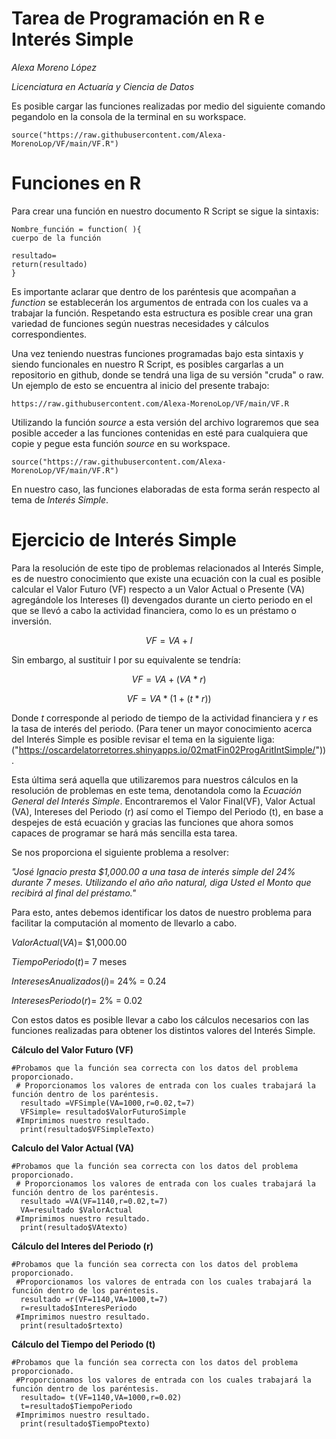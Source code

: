 # Tarea de Programación en R e Interés Simple

*Alexa Moreno López*

*Licenciatura en Actuaría y Ciencia de Datos*


Es posible cargar las funciones realizadas por medio del siguiente comando pegandolo en la consola de la terminal en su workspace. 
```{r}
source("https://raw.githubusercontent.com/Alexa-MorenoLop/VF/main/VF.R")
```

# Funciones en R
Para crear una función en nuestro documento R Script se sigue la sintaxis:

```
Nombre_función = function( ){
cuerpo de la función

resultado=
return(resultado)
}
```

Es importante aclarar que dentro de los paréntesis que acompañan a *function* se establecerán los argumentos de entrada con los cuales va a trabajar la función.
Respetando esta estructura es posible crear una gran variedad de funciones según nuestras necesidades y cálculos correspondientes.

Una vez teniendo nuestras funciones programadas bajo esta sintaxis y siendo funcionales en nuestro R Script, es posibles cargarlas a un repositorio en github, donde se tendrá una liga de su versión "cruda" o raw. 
Un ejemplo de esto se encuentra al inicio del presente trabajo:
```{r}
https://raw.githubusercontent.com/Alexa-MorenoLop/VF/main/VF.R
```
Utilizando la función *source* a esta versión del archivo lograremos que sea posible acceder a las funciones contenidas en esté para cualquiera que copie y pegue esta función *source* en su workspace.
```{r}
source("https://raw.githubusercontent.com/Alexa-MorenoLop/VF/main/VF.R")
```

En nuestro caso, las funciones elaboradas de esta forma serán respecto al tema de *Interés Simple*.

# Ejercicio de Interés Simple

Para la resolución de este tipo de problemas relacionados al Interés Simple, es de nuestro conocimiento que existe una ecuación con la cual es posible calcular el Valor Futuro (VF) respecto a un Valor Actual o Presente (VA) agregándole los Intereses (I) devengados durante un cierto periodo en el que se llevó a cabo la actividad financiera, como lo es un préstamo o inversión.

$$VF=VA+I$$

Sin embargo, al sustituir I por su equivalente se tendría:

$$VF=VA +(VA*r)$$

$$VF=VA*(1+(t*r))$$

Donde *t* corresponde al periodo de tiempo de la actividad financiera y *r* es la tasa de interés del periodo. (Para tener un mayor conocimiento acerca del Interés Simple es posible revisar el tema en la siguiente liga: ("https://oscardelatorretorres.shinyapps.io/02matFin02ProgAritIntSimple/")).

Esta última será aquella que utilizaremos para nuestros cálculos en la resolución de problemas en este tema, denotandola como la *Ecuación General del Interés Simple*.
Encontraremos el Valor Final(VF), Valor Actual (VA), Intereses del Periodo (r) así como el Tiempo del Periodo (t), en base a despejes de está ecuación y gracias las funciones que ahora somos capaces de programar se hará más sencilla esta tarea.

Se nos proporciona el siguiente problema a resolver:

*"José Ignacio presta $1,000.00 a una tasa de interés simple del 24% durante 7 meses. Utilizando el año año natural, diga Usted el Monto que recibirá al final del préstamo."*

Para esto, antes debemos identificar los datos de nuestro problema para facilitar la computación al momento de llevarlo a cabo.

$ValorActual(VA)$= $1,000.00

$TiempoPeriodo(t)$= 7 meses

$InteresesAnualizados(i)$= 24% = 0.24

$InteresesPeriodo(r)$= 2% = 0.02

Con estos datos es posible llevar a cabo los cálculos necesarios con las funciones realizadas para obtener los distintos valores del Interés Simple.

**Cálculo del Valor Futuro (VF)**

```{r}
#Probamos que la función sea correcta con los datos del problema proporcionado.
 # Proporcionamos los valores de entrada con los cuales trabajará la función dentro de los paréntesis.
  resultado =VFSimple(VA=1000,r=0.02,t=7)
  VFSimple= resultado$ValorFuturoSimple
 #Imprimimos nuestro resultado.
  print(resultado$VFSimpleTexto)
```

**Calculo del Valor Actual (VA)**
```{r}
#Probamos que la función sea correcta con los datos del problema proporcionado.
 # Proporcionamos los valores de entrada con los cuales trabajará la función dentro de los paréntesis.
  resultado =VA(VF=1140,r=0.02,t=7)
  VA=resultado $ValorActual
 #Imprimimos nuestro resultado.
  print(resultado$VAtexto)
```

**Cálculo del Interes del Periodo (r)**
```{r}
#Probamos que la función sea correcta con los datos del problema proporcionado.
 #Proporcionamos los valores de entrada con los cuales trabajará la función dentro de los paréntesis.
  resultado =r(VF=1140,VA=1000,t=7)
  r=resultado$InteresPeriodo
 #Imprimimos nuestro resultado.
  print(resultado$rtexto)
```

**Cálculo del Tiempo del Periodo (t)**
```{r}
#Probamos que la función sea correcta con los datos del problema proporcionado.
 #Proporcionamos los valores de entrada con los cuales trabajará la función dentro de los paréntesis.
  resultado= t(VF=1140,VA=1000,r=0.02)
  t=resultado$TiempoPeriodo
 #Imprimimos nuestro resultado.
  print(resultado$TiempoPtexto)
```



